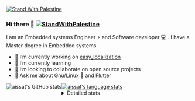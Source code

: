 [![Stand With Palestine](https://raw.githubusercontent.com/TheBSD/StandWithPalestine/main/banner-no-action.svg)](https://thebsd.github.io/StandWithPalestine)
### Hi there 👋   [![StandWithPalestine](https://raw.githubusercontent.com/TheBSD/StandWithPalestine/main/badges/StandWithPalestine.svg)](https://github.com/TheBSD/StandWithPalestine/blob/main/docs/README.md)

I am an Embedded systems Engineer ⚡️ and Software developer 💻 . I have a Master degree in Embedded systems
- 🔭 I’m currently working on [easy_localization](https://pub.dev/packages/easy_localization)
- 🌱 I’m currently learning 
- 👯 I’m looking to collaborate on open source projects
- 💬 Ask me about  Gnu/Linux 🐧 and [Flutter](https://flutter.dev) 

<a href="https://profile-summary-for-github.com/user/aissat">
  <img align="left" height="170px" src="https://github-readme-stats.vercel.app/api?username=aissat&show_icons=true&line_height=27&count_private=true&include_all_commits=true" alt="aissat's GitHub stats"/>
  <img src="https://github-readme-stats.vercel.app/api/top-langs/?username=aissat&hide_langs_below=5&layout=compact" alt="aissat's language stats"/>
</a>

<details>
<summary>Detailed stats</summary>
 

### 🧐 Waka Stats

<!--START_SECTION:waka-->
![Code Time](http://img.shields.io/badge/Code%20Time-6%2C065%20hrs%208%20mins-blue)

![Profile Views](http://img.shields.io/badge/Profile%20Views-0-blue)

![Lines of code](https://img.shields.io/badge/From%20Hello%20World%20I%27ve%20Written-2.1%20million%20lines%20of%20code-blue)

**🐱 My GitHub Data** 

> 📦 121.4 kB Used in GitHub's Storage 
 > 
> 🏆 18 Contributions in the Year 2024
 > 
> 💼 Opted to Hire
 > 
> 📜 169 Public Repositories 
 > 
> 🔑 26 Private Repositories 
 > 
**I'm a Night 🦉** 

```text
🌞 Morning                589 commits         ██░░░░░░░░░░░░░░░░░░░░░░░   08.25 % 
🌆 Daytime                1146 commits        ████░░░░░░░░░░░░░░░░░░░░░   16.05 % 
🌃 Evening                2985 commits        ██████████░░░░░░░░░░░░░░░   41.82 % 
🌙 Night                  2418 commits        ████████░░░░░░░░░░░░░░░░░   33.88 % 
```
📅 **I'm Most Productive on Thursday** 

```text
Monday                   667 commits         ██░░░░░░░░░░░░░░░░░░░░░░░   09.34 % 
Tuesday                  1065 commits        ████░░░░░░░░░░░░░░░░░░░░░   14.92 % 
Wednesday                836 commits         ███░░░░░░░░░░░░░░░░░░░░░░   11.71 % 
Thursday                 1412 commits        █████░░░░░░░░░░░░░░░░░░░░   19.78 % 
Friday                   1292 commits        █████░░░░░░░░░░░░░░░░░░░░   18.10 % 
Saturday                 1181 commits        ████░░░░░░░░░░░░░░░░░░░░░   16.55 % 
Sunday                   685 commits         ██░░░░░░░░░░░░░░░░░░░░░░░   09.60 % 
```


📊 **This Week I Spent My Time On** 

```text
🕑︎ Time Zone: Africa/Algiers

💬 Programming Languages: 
JSON                     1 hr 10 mins        ███████████████████████░░   92.38 % 
Other                    3 mins              █░░░░░░░░░░░░░░░░░░░░░░░░   05.11 % 
Dart                     1 min               █░░░░░░░░░░░░░░░░░░░░░░░░   02.52 % 

🔥 Editors: 
VS Code                  1 hr 16 mins        █████████████████████████   100.00 % 

💻 Operating System: 
Linux                    1 hr 16 mins        █████████████████████████   100.00 % 
```

**I Mostly Code in Dart** 

```text
Dart                     31 repos            ████████░░░░░░░░░░░░░░░░░   31.96 % 
C++                      9 repos             ██░░░░░░░░░░░░░░░░░░░░░░░   09.28 % 
PHP                      7 repos             ██░░░░░░░░░░░░░░░░░░░░░░░   07.22 % 
C                        4 repos             █░░░░░░░░░░░░░░░░░░░░░░░░   04.12 % 
HTML                     2 repos             █░░░░░░░░░░░░░░░░░░░░░░░░   02.06 % 
```



**Timeline**

![Lines of Code chart](https://raw.githubusercontent.com/aissat/aissat/master/assets/bar_graph.png)


 Last Updated on 10/07/2024 01:05:34 UTC
<!--END_SECTION:waka-->

</details>
